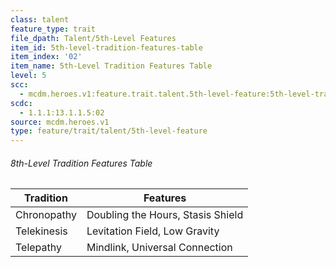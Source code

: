 ```yaml
---
class: talent
feature_type: trait
file_dpath: Talent/5th-Level Features
item_id: 5th-level-tradition-features-table
item_index: '02'
item_name: 5th-Level Tradition Features Table
level: 5
scc:
  - mcdm.heroes.v1:feature.trait.talent.5th-level-feature:5th-level-tradition-features-table
scdc:
  - 1.1.1:13.1.1.5:02
source: mcdm.heroes.v1
type: feature/trait/talent/5th-level-feature
---
```


###### 8th-Level Tradition Features Table

| Tradition   | Features                          |
| ----------- | --------------------------------- |
| Chronopathy | Doubling the Hours, Stasis Shield |
| Telekinesis | Levitation Field, Low Gravity     |
| Telepathy   | Mindlink, Universal Connection    |
